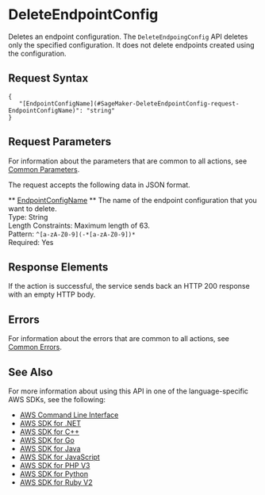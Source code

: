 # DeleteEndpointConfig<a name="API_DeleteEndpointConfig"></a>

Deletes an endpoint configuration\. The `DeleteEndpoingConfig` API deletes only the specified configuration\. It does not delete endpoints created using the configuration\. 

## Request Syntax<a name="API_DeleteEndpointConfig_RequestSyntax"></a>

```
{
   "[EndpointConfigName](#SageMaker-DeleteEndpointConfig-request-EndpointConfigName)": "string"
}
```

## Request Parameters<a name="API_DeleteEndpointConfig_RequestParameters"></a>

For information about the parameters that are common to all actions, see [Common Parameters](CommonParameters.md)\.

The request accepts the following data in JSON format\.

 ** [EndpointConfigName](#API_DeleteEndpointConfig_RequestSyntax) **   <a name="SageMaker-DeleteEndpointConfig-request-EndpointConfigName"></a>
The name of the endpoint configuration that you want to delete\.  
Type: String  
Length Constraints: Maximum length of 63\.  
Pattern: `^[a-zA-Z0-9](-*[a-zA-Z0-9])*`   
Required: Yes

## Response Elements<a name="API_DeleteEndpointConfig_ResponseElements"></a>

If the action is successful, the service sends back an HTTP 200 response with an empty HTTP body\.

## Errors<a name="API_DeleteEndpointConfig_Errors"></a>

For information about the errors that are common to all actions, see [Common Errors](CommonErrors.md)\.

## See Also<a name="API_DeleteEndpointConfig_SeeAlso"></a>

For more information about using this API in one of the language\-specific AWS SDKs, see the following:
+  [AWS Command Line Interface](http://docs.aws.amazon.com/goto/aws-cli/sagemaker-2017-07-24/DeleteEndpointConfig) 
+  [AWS SDK for \.NET](http://docs.aws.amazon.com/goto/DotNetSDKV3/sagemaker-2017-07-24/DeleteEndpointConfig) 
+  [AWS SDK for C\+\+](http://docs.aws.amazon.com/goto/SdkForCpp/sagemaker-2017-07-24/DeleteEndpointConfig) 
+  [AWS SDK for Go](http://docs.aws.amazon.com/goto/SdkForGoV1/sagemaker-2017-07-24/DeleteEndpointConfig) 
+  [AWS SDK for Java](http://docs.aws.amazon.com/goto/SdkForJava/sagemaker-2017-07-24/DeleteEndpointConfig) 
+  [AWS SDK for JavaScript](http://docs.aws.amazon.com/goto/AWSJavaScriptSDK/sagemaker-2017-07-24/DeleteEndpointConfig) 
+  [AWS SDK for PHP V3](http://docs.aws.amazon.com/goto/SdkForPHPV3/sagemaker-2017-07-24/DeleteEndpointConfig) 
+  [AWS SDK for Python](http://docs.aws.amazon.com/goto/boto3/sagemaker-2017-07-24/DeleteEndpointConfig) 
+  [AWS SDK for Ruby V2](http://docs.aws.amazon.com/goto/SdkForRubyV2/sagemaker-2017-07-24/DeleteEndpointConfig) 
